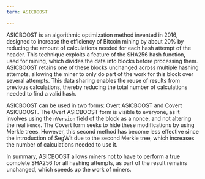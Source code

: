 ```yaml
---
term: ASICBOOST

---
```

ASICBOOST is an algorithmic optimization method invented in 2016, designed to increase the efficiency of Bitcoin mining by about 20% by reducing the amount of calculations needed for each hash attempt of the header. This technique exploits a feature of the SHA256 hash function, used for mining, which divides the data into blocks before processing them. ASICBOOST retains one of these blocks unchanged across multiple hashing attempts, allowing the miner to only do part of the work for this block over several attempts. This data sharing enables the reuse of results from previous calculations, thereby reducing the total number of calculations needed to find a valid hash.

ASICBOOST can be used in two forms: Overt ASICBOOST and Covert ASICBOOST. The Overt ASICBOOST form is visible to everyone, as it involves using the `nVersion` field of the block as a nonce, and not altering the real `Nonce`. The Covert form seeks to hide these modifications by using Merkle trees. However, this second method has become less effective since the introduction of SegWit due to the second Merkle tree, which increases the number of calculations needed to use it.

In summary, ASICBOOST allows miners not to have to perform a true complete SHA256 for all hashing attempts, as part of the result remains unchanged, which speeds up the work of miners.